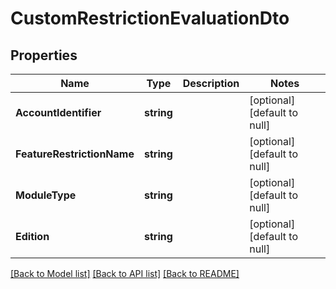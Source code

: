 # CustomRestrictionEvaluationDto

## Properties
Name | Type | Description | Notes
------------ | ------------- | ------------- | -------------
**AccountIdentifier** | **string** |  | [optional] [default to null]
**FeatureRestrictionName** | **string** |  | [optional] [default to null]
**ModuleType** | **string** |  | [optional] [default to null]
**Edition** | **string** |  | [optional] [default to null]

[[Back to Model list]](../README.md#documentation-for-models) [[Back to API list]](../README.md#documentation-for-api-endpoints) [[Back to README]](../README.md)


